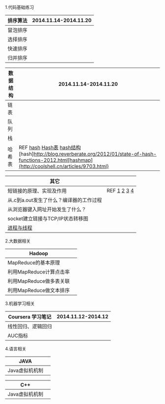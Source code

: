 <!--more-->
1.代码基础练习

|排序算法|2014.11.14-2014.11.20|
|-----------|----------------|  
|冒泡排序||
|选择排序||
|快速排序||
|归并排序||

|数据结构|2014.11.14-2014.11.20|
|-----------|----------------|
|链表||
|队列||
|栈||
|哈希表|REF [hash](http://burtleburtle.net/bob/hash/doobs.html) [Hash表](http://blog.csdn.net/v_JULY_v/article/details/6256463) [hash结构](http://blog.csdn.net/yankai0219/article/category/1242198)[hash]http://blog.reverberate.org/2012/01/state-of-hash-functions-2012.html[hashmap](http://coolshell.cn/articles/9703.html)|

|其它||
|-----------|----------------|  
|短链接的原理、实现及作用|REF [1](http://tomfish88.iteye.com/blog/1112381) [2](http://www.zhihu.com/question/20103344) [3](http://www.guokr.com/post/81095/) [4](http://everet.org/short-url-163-gs.html)|
|从.c到a.out发生了什么？编译器的工作过程||
|从浏览器键入网址开始发生了什么？||
|socket建立链接与TCP/IP状态转移图||
|[进程与线程](http://289972458.iteye.com/blog/1325189)||

2.大数据相关

|Hadoop||
|-----------|----------------| 
|MapReduce的基本原理||
|利用MapReduce计算点击率||
|利用MapReduce做多表关联||
|利用MapReduce做文本排序||

3.机器学习相关

|Coursera 学习笔记|2014.11.12-2014.12|
|-----------|----------------|
|线性回归、逻辑回归||
|AUC指标||

4.语言相关

|JAVA||
|-----------|----------------|  
|Java虚拟机机制||

|C++||
|-----------|----------------|  
|Java虚拟机机制||